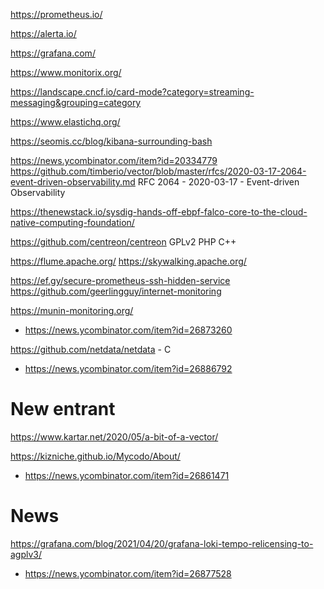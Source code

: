 https://prometheus.io/

https://alerta.io/

https://grafana.com/

https://www.monitorix.org/ 

https://landscape.cncf.io/card-mode?category=streaming-messaging&grouping=category

https://www.elastichq.org/

https://seomis.cc/blog/kibana-surrounding-bash

https://news.ycombinator.com/item?id=20334779
https://github.com/timberio/vector/blob/master/rfcs/2020-03-17-2064-event-driven-observability.md
RFC 2064 - 2020-03-17 - Event-driven Observability

https://thenewstack.io/sysdig-hands-off-ebpf-falco-core-to-the-cloud-native-computing-foundation/

https://github.com/centreon/centreon GPLv2 PHP C++

https://flume.apache.org/
https://skywalking.apache.org/


https://ef.gy/secure-prometheus-ssh-hidden-service
https://github.com/geerlingguy/internet-monitoring

https://munin-monitoring.org/
* https://news.ycombinator.com/item?id=26873260

https://github.com/netdata/netdata - C
* https://news.ycombinator.com/item?id=26886792

# New entrant
https://www.kartar.net/2020/05/a-bit-of-a-vector/

https://kizniche.github.io/Mycodo/About/
* https://news.ycombinator.com/item?id=26861471

# News
https://grafana.com/blog/2021/04/20/grafana-loki-tempo-relicensing-to-agplv3/
* https://news.ycombinator.com/item?id=26877528
